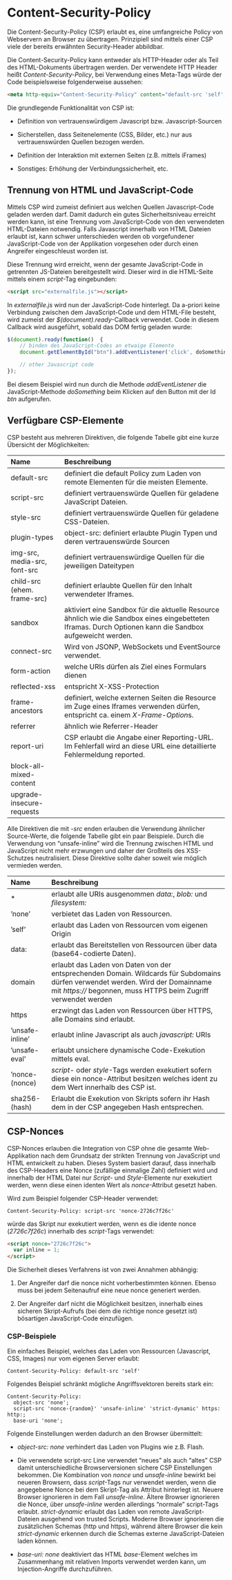 # Content-Security-Policy

Die Content-Security-Policy (CSP) erlaubt es, eine umfangreiche Policy
von Webservern an Browser zu übertragen. Prinzipiell sind mittels einer
CSP viele der bereits erwähnten Security-Header abbildbar.

Die Content-Security-Policy kann entweder als HTTP-Header oder als Teil
des HTML-Dokuments übertragen werden. Der verwendete HTTP Header heißt
*Content-Security-Policy*, bei Verwendung eines Meta-Tags würde der Code
beispielsweise folgenderweise aussehen:

```html
<meta http-equiv="Content-Security-Policy" content="default-src 'self'; img-src https://*; child-src 'none';">
```

Die grundlegende Funktionalität von CSP ist:

- Definition von vertrauenswürdigem Javascript bzw. Javascript-Sourcen

- Sicherstellen, dass Seitenelemente (CSS, Bilder, etc.) nur aus
  vertrauenswürden Quellen bezogen werden.

- Definition der Interaktion mit externen Seiten (z.B. mittels
  iFrames)

- Sonstiges: Erhöhung der Verbindungssicherheit, etc.

## Trennung von HTML und JavaScript-Code

Mittels CSP wird zumeist definiert aus welchen Quellen Javascript-Code
geladen werden darf. Damit dadurch ein gutes Sicherheitsniveau erreicht
werden kann, ist eine Trennung vom JavaScript-Code von den verwendeten
HTML-Dateien notwendig. Falls Javascript innerhalb von HTML Dateien
erlaubt ist, kann schwer unterschieden werden ob vorgefundener
JavaScript-Code von der Applikation vorgesehen oder durch einen
Angreifer eingeschleust worden ist.

Diese Trennung wird erreicht, wenn der gesamte JavaScript-Code in
getrennten JS-Dateien bereitgestellt wird. Dieser wird in die HTML-Seite
mittels einem *script*-Tag eingebunden:

```html
<script src="externalfile.js"></script>
```

In *externalfile.js* wird nun der JavaScript-Code hinterlegt. Da
a-priori keine Verbindung zwischen dem JavaScript-Code und dem HTML-File
besteht, wird zumeist der *$(document).ready*-Callback verwendet. Code
in diesem Callback wird ausgeführt, sobald das DOM fertig geladen wurde:

```javascript
$(document).ready(function()  {
    // binden des JavaScript-Codes an etwaige Elemente
    document.getElementById("btn").addEventListener('click', doSomething);

    // other Javascript code
});
```

Bei diesem Beispiel wird nun durch die Methode *addEventListener* die
JavaScript-Methode *doSomething* beim Klicken auf den Button mit der Id
*btn* aufgerufen.

## Verfügbare CSP-Elemente

CSP besteht aus mehreren Direktiven, die folgende Tabelle
gibt eine kurze Übersicht der Möglichkeiten:

| Name                         | Beschreibung                                                                                                                                              |
|:-----------------------------|:----------------------------------------------------------------------------------------------------------------------------------------------------------|
| default-src                  | definiert die default Policy zum Laden von remote Elementen für die meisten Elemente.                                                                     |
| script-src                   | definiert vertrauenswürde Quellen für geladene JavaScript Dateien.                                                                                        |
| style-src                    | definiert vertrauenswürde Quellen für geladene CSS-Dateien.                                                                                               |
| plugin-types                 | object-src: definiert erlaubte Plugin Typen und deren vertrauenswürde Sourcen                                                                             |
| img-src, media-src, font-src | definiert vertrauenswürdige Quellen für die jeweiligen Dateitypen                                                                                         |
| child-src (ehem. frame-src)  | definiert erlaubte Quellen für den Inhalt verwendeter Iframes.                                                                                            |
| sandbox                      | aktiviert eine Sandbox für die aktuelle Resource ähnlich wie die Sandbox eines eingebetteten Iframas. Durch Optionen kann die Sandbox aufgeweicht werden. |
| connect-src                  | Wird von JSONP, WebSockets und EventSource verwendet.                                                                                                     |
| form-action                  | welche URIs dürfen als Ziel eines Formulars dienen                                                                                                        |
| reflected-xss                | entspricht X-XSS-Protection                                                                                                                               |
| frame-ancestors              | definiert, welche externen Seiten die Resource im Zuge eines Iframes verwenden dürfen, entspricht ca. einem *X-Frame-Option*s.                            |
| referrer                     | ähnlich wie Referrer-Header                                                                                                                               |
| report-uri                   | CSP erlaubt die Angabe einer Reporting-URL. Im Fehlerfall wird an diese URL eine detaillierte Fehlermeldung reported.                                     |
| block-all-mixed-content      |                                                                                                                                                           |
| upgrade-insecure-requests    |                                                                                                                                                           |

Alle Direktiven die mit *-src* enden erlauben die
Verwendung ähnlicher Source-Werte, die folgende Tabelle
gibt ein paar Beispiele. Durch die Verwendung von “unsafe-inline” wird die Trennung zwischen HTML und JavaScript nicht mehr erzwungen und daher der Großteils des XSS-Schutzes
neutralisiert. Diese Direktive sollte daher soweit wie möglich vermieden
werden.

| Name            | Beschreibung                                                                                                                                                                                       |
|:----------------|:---------------------------------------------------------------------------------------------------------------------------------------------------------------------------------------------------|
| \*              | erlaubt alle URIs ausgenommen *data:*, *blob:* und *filesystem:*                                                                                                                                   |
| ’none’          | verbietet das Laden von Ressourcen.                                                                                                                                                                |
| ’self’          | erlaubt das Laden von Ressourcen vom eigenen Origin                                                                                                                                                |
| data:           | erlaubt das Bereitstellen von Ressourcen über data (base64-codierte Daten).                                                                                                                        |
| domain          | erlaubt das Laden von Daten von der entsprechenden Domain. Wildcards für Subdomains dürfen verwendet werden. Wird der Domainname mit *https://* begonnen, muss HTTPS beim Zugriff verwendet werden |
| https           | erzwingt das Laden von Ressourcen über HTTPS, alle Domains sind erlaubt.                                                                                                                           |
| ’unsafe-inline’ | erlaubt inline Javascript als auch *javascript:* URIs                                                                                                                                              |
| ’unsafe-eval’   | erlaubt unsichere dynamische Code-Exekution mittels eval.                                                                                                                                          |
| ’nonce-(nonce)  | *script*- oder *style*-Tags werden exekutiert sofern diese ein nonce-Attribut besitzen welches ident zu dem Wert innerhalb des CSP ist.                                                            |
| sha256-(hash)   | Erlaubt die Exekution von Skripts sofern ihr Hash dem in der CSP angegeben Hash entsprechen.                                                                                                       |

## CSP-Nonces

CSP-Nonces erlauben die Integration von CSP ohne die gesamte
Web-Applikation nach dem Grundsatz der strikten Trennung von JavaScript
und HTML entwickelt zu haben. Dieses System basiert darauf, dass
innerhalb des CSP-Headers eine Nonce (zufällige einmalige Zahl)
definiert wird und innerhalb der HTML Datei nur *Script*- und
*Style*-Elemente nur exekutiert werden, wenn diese einen identen Wert
als *nonce*-Attribut gesetzt haben.

Wird zum Beispiel folgender CSP-Header verwendet:

```http
Content-Security-Policy: script-src 'nonce-2726c7f26c'
```

würde das Skript nur exekutiert werden, wenn es die idente nonce
(*2726c7f26c*) innerhalb des *script*-Tags verwendet:

```html
<script nonce="2726c7f26c">
  var inline = 1;
</script>
```

Die Sicherheit dieses Verfahrens ist von zwei Annahmen abhängig:

1. Der Angreifer darf die nonce nicht vorherbestimmten können. Ebenso
   muss bei jedem Seitenaufruf eine neue nonce generiert werden.

2. Der Angreifer darf nicht die Möglichkeit besitzen, innerhalb eines
   sicheren Skript-Aufrufs (bei dem die richtige nonce gesetzt ist)
   bösartigen JavaScript-Code einzufügen.

### CSP-Beispiele

Ein einfaches Beispiel, welches das Laden von Ressourcen (Javascript,
CSS, Images) nur vom eigenen Server erlaubt:

```http
Content-Security-Policy: default-src 'self'
```

Folgendes Beispiel schränkt mögliche Angriffsvektoren bereits stark ein:

```http
Content-Security-Policy:
  object-src 'none';
  script-src 'nonce-{random}' 'unsafe-inline' 'strict-dynamic' https: http:;
  base-uri 'none';
```

Folgende Einstellungen werden dadurch an den Browser übermittelt:

- *object-src: none* verhindert das Laden von Plugins wie z.B. Flash.
- Die verwendete script-src Line verwendet “neues” als auch “altes”
  CSP damit unterschiedliche Browserversionen sichere CSP
  Einstellungen bekommen. Die Kombination von *nonce* und
  *unsafe-inline* bewirkt bei neueren Browsern, dass *script*-Tags nur
  verwendet werden, wenn die angegebene Nonce bei dem Skript-Tag als
  Attribut hinterlegt ist. Neuere Browser ignorieren in dem Fall
  *unsafe-inline*. Ältere Browser ignorieren die Nonce, über
  *unsafe-inline* werden allerdings “normale” script-Tags erlaubt.
  *strict-dynamic* erlaubt das Laden von remote JavaScript-Dateien
  ausgehend von trusted Scripts. Moderne Browser ignorieren die
  zusätzlichen Schemas (http und https), während ältere Browser die
  kein *strict-dynamic* erkennen durch die Schemas externe
  JavaScript-Dateien laden können.

- *base-uri: none* deaktiviert das HTML *base*-Element welches im
  Zusammenhang mit relativen Imports verwendet werden kann, um
  Injection-Angriffe durchzuführen.
